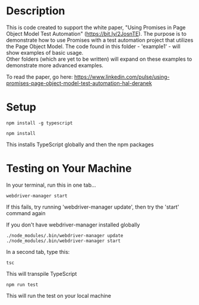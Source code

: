 Description
=====

This is code created to support the white paper, "Using Promises in Page Object Model Test Automation" 
(https://bit.ly/2JosnTE).  The purpose is to demonstrate how to use Promises with a test automation project that 
utilizes the Page Object Model.  The code found in this folder - 'example1' - will show examples of basic usage.  
Other folders (which are yet to be written) will expand on these examples to demonstrate more advanced examples.

To read the paper, go here: https://www.linkedin.com/pulse/using-promises-page-object-model-test-automation-hal-deranek

Setup
=====

```
npm install -g typescript
```
```
npm install
```

This installs TypeScript globally and then the npm packages

Testing on Your Machine
=======================

In your terminal, run this in one tab...

```
webdriver-manager start 
```
If this fails, try running 'webdriver-manager update', then try the 'start' command again


If you don't have webdriver-manager installed globally

```
./node_modules/.bin/webdriver-manager update
./node_modules/.bin/webdriver-manager start
```

In a second tab, type this:

```
tsc
```

This will transpile TypeScript

```
npm run test
```

This will run the test on your local machine
